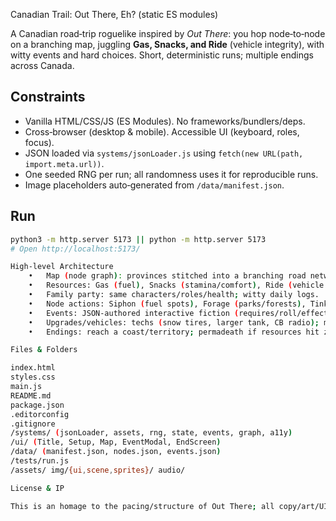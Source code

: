 Canadian Trail: Out There, Eh? (static ES modules)

A Canadian road‑trip roguelike inspired by *Out There*: you hop node‑to‑node on a branching map, juggling **Gas, Snacks, and Ride** (vehicle integrity), with witty events and hard choices. Short, deterministic runs; multiple endings across Canada.

## Constraints
- Vanilla HTML/CSS/JS (ES Modules). No frameworks/bundlers/deps.
- Cross‑browser (desktop & mobile). Accessible UI (keyboard, roles, focus).
- JSON loaded via `systems/jsonLoader.js` using `fetch(new URL(path, import.meta.url))`.
- One seeded RNG per run; all randomness uses it for reproducible runs.
- Image placeholders auto‑generated from `/data/manifest.json`.

## Run
```sh
python3 -m http.server 5173 || python -m http.server 5173
# Open http://localhost:5173/

High‑level Architecture
	•	Map (node graph): provinces stitched into a branching road network.
	•	Resources: Gas (fuel), Snacks (stamina/comfort), Ride (vehicle integrity), Money (shops).
	•	Family party: same characters/roles/health; witty daily logs.
	•	Node actions: Siphon (fuel spots), Forage (parks/forests), Tinker (mechanics) with deterministic risk rolls.
	•	Events: JSON‑authored interactive fiction (requires/roll/effects) with Canadian humour.
	•	Upgrades/vehicles: techs (snow tires, larger tank, CB radio); minivan/pickup/bus with different stats.
	•	Endings: reach a coast/territory; permadeath if resources hit zero during actions.

Files & Folders

index.html
styles.css
main.js
README.md
package.json
.editorconfig
.gitignore
/systems/ (jsonLoader, assets, rng, state, events, graph, a11y)
/ui/ (Title, Setup, Map, EventModal, EndScreen)
/data/ (manifest.json, nodes.json, events.json)
/tests/run.js
/assets/ img/{ui,scene,sprites}/ audio/

License & IP

This is an homage to the pacing/structure of Out There; all copy/art/UI are original; real Canadian place names are used.
